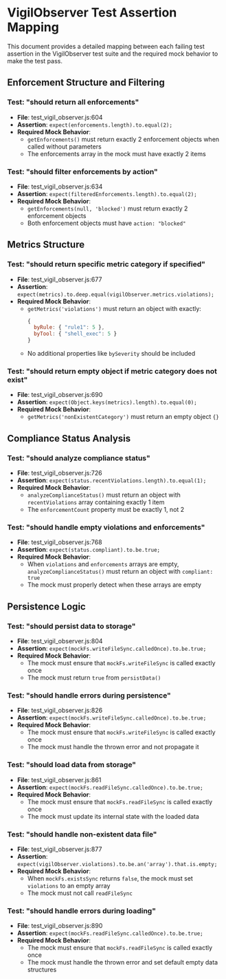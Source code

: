 # VigilObserver Test Assertion Mapping

This document provides a detailed mapping between each failing test assertion in the VigilObserver test suite and the required mock behavior to make the test pass.

## Enforcement Structure and Filtering

### Test: "should return all enforcements"
- **File**: test_vigil_observer.js:604
- **Assertion**: `expect(enforcements.length).to.equal(2);`
- **Required Mock Behavior**: 
  - `getEnforcements()` must return exactly 2 enforcement objects when called without parameters
  - The enforcements array in the mock must have exactly 2 items

### Test: "should filter enforcements by action"
- **File**: test_vigil_observer.js:634
- **Assertion**: `expect(filteredEnforcements.length).to.equal(2);`
- **Required Mock Behavior**: 
  - `getEnforcements(null, 'blocked')` must return exactly 2 enforcement objects
  - Both enforcement objects must have `action: "blocked"`

## Metrics Structure

### Test: "should return specific metric category if specified"
- **File**: test_vigil_observer.js:677
- **Assertion**: `expect(metrics).to.deep.equal(vigilObserver.metrics.violations);`
- **Required Mock Behavior**: 
  - `getMetrics('violations')` must return an object with exactly:
    ```javascript
    {
      byRule: { "rule1": 5 },
      byTool: { "shell_exec": 5 }
    }
    ```
  - No additional properties like `bySeverity` should be included

### Test: "should return empty object if metric category does not exist"
- **File**: test_vigil_observer.js:690
- **Assertion**: `expect(Object.keys(metrics).length).to.equal(0);`
- **Required Mock Behavior**: 
  - `getMetrics('nonExistentCategory')` must return an empty object `{}`

## Compliance Status Analysis

### Test: "should analyze compliance status"
- **File**: test_vigil_observer.js:726
- **Assertion**: `expect(status.recentViolations.length).to.equal(1);`
- **Required Mock Behavior**: 
  - `analyzeComplianceStatus()` must return an object with `recentViolations` array containing exactly 1 item
  - The `enforcementCount` property must be exactly 1, not 2

### Test: "should handle empty violations and enforcements"
- **File**: test_vigil_observer.js:768
- **Assertion**: `expect(status.compliant).to.be.true;`
- **Required Mock Behavior**: 
  - When `violations` and `enforcements` arrays are empty, `analyzeComplianceStatus()` must return an object with `compliant: true`
  - The mock must properly detect when these arrays are empty

## Persistence Logic

### Test: "should persist data to storage"
- **File**: test_vigil_observer.js:804
- **Assertion**: `expect(mockFs.writeFileSync.calledOnce).to.be.true;`
- **Required Mock Behavior**: 
  - The mock must ensure that `mockFs.writeFileSync` is called exactly once
  - The mock must return `true` from `persistData()`

### Test: "should handle errors during persistence"
- **File**: test_vigil_observer.js:826
- **Assertion**: `expect(mockFs.writeFileSync.calledOnce).to.be.true;`
- **Required Mock Behavior**: 
  - The mock must ensure that `mockFs.writeFileSync` is called exactly once
  - The mock must handle the thrown error and not propagate it

### Test: "should load data from storage"
- **File**: test_vigil_observer.js:861
- **Assertion**: `expect(mockFs.readFileSync.calledOnce).to.be.true;`
- **Required Mock Behavior**: 
  - The mock must ensure that `mockFs.readFileSync` is called exactly once
  - The mock must update its internal state with the loaded data

### Test: "should handle non-existent data file"
- **File**: test_vigil_observer.js:877
- **Assertion**: `expect(vigilObserver.violations).to.be.an('array').that.is.empty;`
- **Required Mock Behavior**: 
  - When `mockFs.existsSync` returns `false`, the mock must set `violations` to an empty array
  - The mock must not call `readFileSync`

### Test: "should handle errors during loading"
- **File**: test_vigil_observer.js:890
- **Assertion**: `expect(mockFs.readFileSync.calledOnce).to.be.true;`
- **Required Mock Behavior**: 
  - The mock must ensure that `mockFs.readFileSync` is called exactly once
  - The mock must handle the thrown error and set default empty data structures
